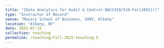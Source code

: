 ```yaml
---
title: "[Data Analytics for Audit & Control-BACC419/519-Fall2025]()"
type: "Instructor of Record"
venue: "Massry School of Business, SUNY, Albany"
location: "Albany, NY"
date: 2025-07-15
collection: teaching
permalink: /teaching/fall-2025-teaching-5
---
```



